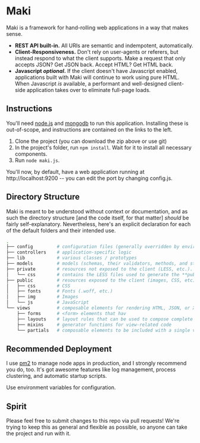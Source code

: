 Maki
==============

Maki is a framework for hand-rolling web applications in a way that makes sense.

- **REST API built-in.**  All URIs are semantic and indempotent, automatically.
- **Client-Responsiveness.**  Don't rely on user-agents or referers, but instead respond to what the client supports.  Make a request that only accepts JSON?  Get JSON back.  Accept HTML?  Get HTML back.
- **Javascript _optional_.**  If the client doesn't have Javascript enabled, applications built with Maki will continue to work using pure HTML.  When Javascript _is_ available, a performant and well-designed client-side application takes over to eliminate full-page loads.

## Instructions
You'll need [node.js](http://nodejs.org) and [mongodb](http://mongodb.org) to run this application.  Installing these is out-of-scope, and instructions are contained on the links to the left.

1. Clone the project (you can download the zip above or use git)
2. In the project's folder, run `npm install`.  Wait for it to install all necessary components.
3. Run `node maki.js`.

You'll now, by default, have a web application running at http://localhost:9200 -- you can edit the port by changing config.js.

## Directory Structure
Maki is meant to be understood without context or documentation, and as such the directory structure [and the code itself, for that matter] _should_ be fairly self-explanatory.  Nevertheless, here's an explicit declaration for each of the default folders and their intended use.
```bash
.
├── config         # configuration files (generally overridden by environment variables)
├── controllers    # application-specific logic
├── lib            # various classes / prototypes
├── models         # models (schemas, their validators, methods, and statics)
├── private        # resources not exposed to the client (LESS, etc.).  This is a 1:1 map of the public folder
│   └── css        # contains the LESS files used to generate the **public** CSS files (currently, autogenerated using asset-rack)
├── public         # resources exposed to the client (images, CSS, etc)
│   ├── css        # CSS
│   ├── fonts      # Fonts (.woff, etc.)
│   ├── img        # Images
│   └── js         # JavaScript
└── views          # composable elements for rendering HTML, JSON, or XML
    ├── forms      # <form> elements that hav
    ├── layouts    # layout rules that can be used to compose complete rendered items
    ├── mixins     # generator functions for view-related code
    └── partials   # composable elements to be included with a single view
```

## Recommended Deployment
I use [pm2](https://github.com/unitech/pm2) to manage node apps in production, and I strongly recommend you do, too.  It's got awesome features like log management, process clustering, and automatic startup scripts.

Use environment variables for configuration.

## Spirit
Please feel free to submit changes to this repo via pull requests!  We're trying to keep this as general and flexible as possible, so anyone can take the project and run with it.

